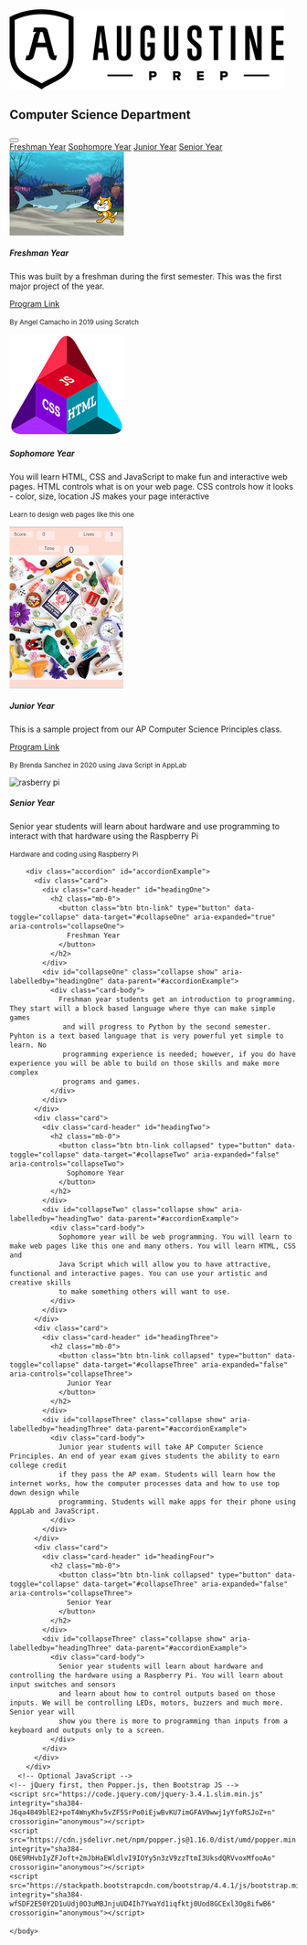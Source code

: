 <!DOCTYPE html>

<html lang="en">
    <head>
        <link href="https://stackpath.bootstrapcdn.com/bootstrap/4.1.3/css/bootstrap.min.css" rel="stylesheet">
        <link href="styles.css" rel="stylesheet">
        <title>Aug Prep Computer Science</title>
    </head>
    <body>
        <section="center">
          <img class="centerimg" src="aug_logo.svg" alt="Aug Prep logo">
          <h2>Computer Science Department</h2>
        </section>
<!-- Navigational bar-->
        <nav class="navbar navbar-expand-lg navbar-light bg-light">
          <button class="navbar-toggler" type="button" data-toggle="collapse" data-target="#navbarNavAltMarkup" aria-controls="navbarNavAltMarkup" aria-expanded="false" aria-label="Toggle navigation">
            <span class="navbar-toggler-icon"></span>
          </button>
             <div class="collapse navbar-collapse" id="navbarNavAltMarkup">
                <div class="navbar-nav">
                  <a class="nav-item nav-link active" href="freshman.html">Freshman Year</a>
                  <a class="nav-item nav-link" href="sophomore.html">Sophomore Year</a>
                  <a class="nav-item nav-link" href="junior.html">Junior Year</a>
                  <a class="nav-item nav-link" href="senior.html">Senior Year</a>
                </div>
             </div>
        </nav>
<!--card groups -->
        <div class="card-group">
          <div class="card">
            <img src="scratch.png" class="card-img-top" alt="scratch image">
            <div class="card-body">
              <h5 class="card-title">Freshman Year</h5>
              <p class="card-text">This was built by a freshman during the first semester. This was the first major project of the year.</p>
              <a href="https://scratch.mit.edu/projects/331162753" class="card-link">Program Link</a>
              <p class="card-text"><small class="text-muted">By Angel Camacho in 2019 using Scratch</small></p>
            </div>
          </div>
          <div class="card">
            <img src="all3.png" class="card-img-top" alt="html image">
            <div class="card-body">
              <h5 class="card-title">Sophomore Year</h5>
              <p class="card-text">You will learn HTML, CSS and JavaScript to make fun and interactive web pages. HTML controls what is on your web page.
                CSS controls how it looks - color, size, location
                JS makes your page interactive</p>
              <p class="card-text"><small class="text-muted">Learn to design web pages like this one</small></p>
            </div>
          </div>
          <div class="card">
            <img src="clicker.png" class="card-img-top" alt="clicker game">
            <div class="card-body">
              <h5 class="card-title">Junior Year</h5>
              <p class="card-text">This is a sample project from our AP Computer Science Principles class.</p>
              <a href="https://studio.code.org/projects/applab/uOgmMoPIFY0fSA5Gt4zAEBsVa39jgzCiK-cg8mPaKOQ" class="card-link">Program Link</a>
              <p class="card-text"><small class="text-muted">By Brenda Sanchez in 2020 using Java Script in AppLab</small></p>
            </div>
          </div>
          <div class="card">
            <img src="raspberrypi.jfif" class="card-img-top" alt="rasberry pi">
            <div class="card-body">
              <h5 class="card-title">Senior Year</h5>
              <p class="card-text">Senior year students will learn about hardware and use programming to interact with
              that hardware using the Raspberry Pi</p>
              <p class="card-text"><small class="text-muted">Hardware and coding using Raspberry Pi</small></p>
            </div>
          </div>
        </div>

<!-- collapsable descriptions-->
        <div class="accordion" id="accordionExample">
          <div class="card">
            <div class="card-header" id="headingOne">
              <h2 class="mb-0">
                <button class="btn btn-link" type="button" data-toggle="collapse" data-target="#collapseOne" aria-expanded="true" aria-controls="collapseOne">
                  Freshman Year
                </button>
              </h2>
            </div>
            <div id="collapseOne" class="collapse show" aria-labelledby="headingOne" data-parent="#accordionExample">
              <div class="card-body">
                Freshman year students get an introduction to programming. They start will a block based language where thye can make simple games
                 and will progress to Python by the second semester. Pyhton is a text based language that is very powerful yet simple to learn. No
                 programming experience is needed; however, if you do have experience you will be able to build on those skills and make more complex
                 programs and games.
              </div>
            </div>
          </div>
          <div class="card">
            <div class="card-header" id="headingTwo">
              <h2 class="mb-0">
                <button class="btn btn-link collapsed" type="button" data-toggle="collapse" data-target="#collapseTwo" aria-expanded="false" aria-controls="collapseTwo">
                  Sophomore Year
                </button>
              </h2>
            </div>
            <div id="collapseTwo" class="collapse show" aria-labelledby="headingTwo" data-parent="#accordionExample">
              <div class="card-body">
                Sophomore year will be web programming. You will learn to make web pages like this one and many others. You will learn HTML, CSS and
                Java Script which will allow you to have attractive, functional and interactive pages. You can use your artistic and creative skills
                to make something others will want to use.
              </div>
            </div>
          </div>
          <div class="card">
            <div class="card-header" id="headingThree">
              <h2 class="mb-0">
                <button class="btn btn-link collapsed" type="button" data-toggle="collapse" data-target="#collapseThree" aria-expanded="false" aria-controls="collapseThree">
                  Junior Year
                </button>
              </h2>
            </div>
            <div id="collapseThree" class="collapse show" aria-labelledby="headingThree" data-parent="#accordionExample">
              <div class="card-body">
                Junior year students will take AP Computer Science Principles. An end of year exam gives students the ability to earn college credit
                if they pass the AP exam. Students will learn how the internet works, how the computer processes data and how to use top down design while
                programming. Students will make apps for their phone using AppLab and JavaScript.
              </div>
            </div>
          </div>
          <div class="card">
            <div class="card-header" id="headingFour">
              <h2 class="mb-0">
                <button class="btn btn-link collapsed" type="button" data-toggle="collapse" data-target="#collapseThree" aria-expanded="false" aria-controls="collapseThree">
                  Senior Year
                </button>
              </h2>
            </div>
            <div id="collapseThree" class="collapse show" aria-labelledby="headingThree" data-parent="#accordionExample">
              <div class="card-body">
                Senior year students will learn about hardware and controlling the hardware using a Raspberry Pi. You will learn about input switches and sensors
                and learn about how to control outputs based on those inputs. We will be controlling LEDs, motors, buzzers and much more. Senior year will
                show you there is more to programming than inputs from a keyboard and outputs only to a screen.
              </div>
            </div>
          </div>
        </div>
      <!-- Optional JavaScript -->
    <!-- jQuery first, then Popper.js, then Bootstrap JS -->
    <script src="https://code.jquery.com/jquery-3.4.1.slim.min.js" integrity="sha384-J6qa4849blE2+poT4WnyKhv5vZF5SrPo0iEjwBvKU7imGFAV0wwj1yYfoRSJoZ+n" crossorigin="anonymous"></script>
    <script src="https://cdn.jsdelivr.net/npm/popper.js@1.16.0/dist/umd/popper.min.js" integrity="sha384-Q6E9RHvbIyZFJoft+2mJbHaEWldlvI9IOYy5n3zV9zzTtmI3UksdQRVvoxMfooAo" crossorigin="anonymous"></script>
    <script src="https://stackpath.bootstrapcdn.com/bootstrap/4.4.1/js/bootstrap.min.js" integrity="sha384-wfSDF2E50Y2D1uUdj0O3uMBJnjuUD4Ih7YwaYd1iqfktj0Uod8GCExl3Og8ifwB6" crossorigin="anonymous"></script>

    </body>
</html>
